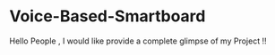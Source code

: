 # Voice-Based-Smartboard
Hello People ,
I would like provide a complete glimpse of my Project !!
##
